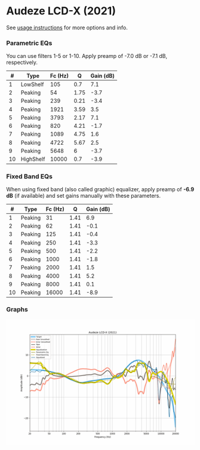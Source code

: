 # Audeze LCD-X (2021)
See [usage instructions](https://github.com/jaakkopasanen/AutoEq#usage) for more options and info.

### Parametric EQs
You can use filters 1-5 or 1-10. Apply preamp of -7.0 dB or -7.1 dB, respectively.

|   # | Type      |   Fc (Hz) |    Q |   Gain (dB) |
|-----|-----------|-----------|------|-------------|
|   1 | LowShelf  |       105 | 0.7  |         7.1 |
|   2 | Peaking   |        54 | 1.75 |        -3.7 |
|   3 | Peaking   |       239 | 0.21 |        -3.4 |
|   4 | Peaking   |      1921 | 3.59 |         3.5 |
|   5 | Peaking   |      3793 | 2.17 |         7.1 |
|   6 | Peaking   |       820 | 4.21 |        -1.7 |
|   7 | Peaking   |      1089 | 4.75 |         1.6 |
|   8 | Peaking   |      4722 | 5.67 |         2.5 |
|   9 | Peaking   |      5648 | 6    |        -3.7 |
|  10 | HighShelf |     10000 | 0.7  |        -3.9 |

### Fixed Band EQs
When using fixed band (also called graphic) equalizer, apply preamp of **-6.9 dB** (if available) and set gains manually with these parameters.

|   # | Type    |   Fc (Hz) |    Q |   Gain (dB) |
|-----|---------|-----------|------|-------------|
|   1 | Peaking |        31 | 1.41 |         6.9 |
|   2 | Peaking |        62 | 1.41 |        -0.1 |
|   3 | Peaking |       125 | 1.41 |        -0.4 |
|   4 | Peaking |       250 | 1.41 |        -3.3 |
|   5 | Peaking |       500 | 1.41 |        -2.2 |
|   6 | Peaking |      1000 | 1.41 |        -1.8 |
|   7 | Peaking |      2000 | 1.41 |         1.5 |
|   8 | Peaking |      4000 | 1.41 |         5.2 |
|   9 | Peaking |      8000 | 1.41 |         0.1 |
|  10 | Peaking |     16000 | 1.41 |        -8.9 |

### Graphs
![](./Audeze%20LCD-X%20(2021).png)
